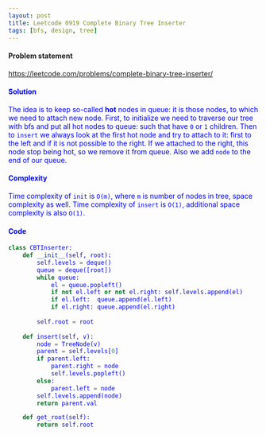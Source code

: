 ```yaml
---
layout: post
title: Leetcode 0919 Complete Binary Tree Inserter
tags: [bfs, design, tree]
---
```


#### Problem statement

<a href="https://leetcode.com/problems/complete-binary-tree-inserter/"> <font color = blue>https://leetcode.com/problems/complete-binary-tree-inserter/

#### Solution
The idea is to keep so-called **hot** nodes in queue: it is those nodes, to which we need to attach new node. First, to initialize we need to traverse our tree with bfs and put all hot nodes to queue: such that have `0` or `1` children. Then to `insert` we always look at the first hot node and try to attach to it: first to the left and if it is not possible to the right. If we attached to the right, this node stop being hot, so we remove it from queue. Also we add `node` to the end of our queue.

#### Complexity
Time complexity of `init` is `O(m)`, where `m` is number of nodes in tree, space complexity as well. Time complexity of `insert` is `O(1)`, additional space complexity is also `O(1)`.

#### Code
```python
class CBTInserter:
    def __init__(self, root):
        self.levels = deque()
        queue = deque([root])
        while queue:
            el = queue.popleft()
            if not el.left or not el.right: self.levels.append(el)
            if el.left:  queue.append(el.left)
            if el.right: queue.append(el.right)
        
        self.root = root
        
    def insert(self, v):
        node = TreeNode(v)
        parent = self.levels[0]
        if parent.left:
            parent.right = node
            self.levels.popleft()
        else:
            parent.left = node
        self.levels.append(node)
        return parent.val

    def get_root(self):
        return self.root
```